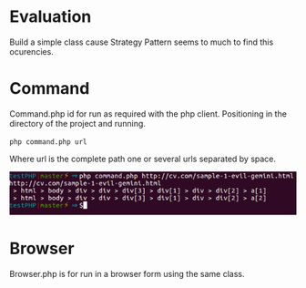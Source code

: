 # Evaluation
Build a simple class cause Strategy Pattern seems to much to find this ocurencies.

# Command
Command.php id for run as required with the php client.
Positioning in the directory of the project and running. 

`php command.php url`

Where url is the complete path one or several urls separated by space.

![terminal](https://github.com/tpzurdo/evaluation/blob/master/img/terminal.png "Sample find")

# Browser
Browser.php is for run in a browser form using the same class.